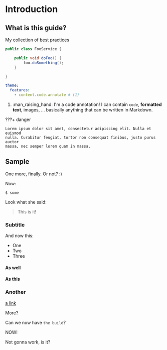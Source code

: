 # Introduction

## What is this guide?

My collection of best practices



```java title="FooService" linenums="1" hl_lines="2 3"
public class FooService {

    public void doFoo() {
        foo.doSomething();
    }

}
```

``` yaml
theme:
  features:
    - content.code.annotate # (1)
```

1.  :man_raising_hand: I'm a code annotation! I can contain `code`, __formatted
    text__, images, ... basically anything that can be written in Markdown.

    

???+ danger

    Lorem ipsum dolor sit amet, consectetur adipiscing elit. Nulla et euismod
    nulla. Curabitur feugiat, tortor non consequat finibus, justo purus auctor
    massa, nec semper lorem quam in massa.





## Sample

One more, finally. Or not? :)

Now:

```shell
$ some 
```

Look what she said:

> This is it!

### Subtitle

And now this:

- One
- Two
- Three


#### As well

#### As this

### Another

[a link](https://aws.com)

More?


Can we now have `the build`?

NOW!


Not gonna work, is it?
